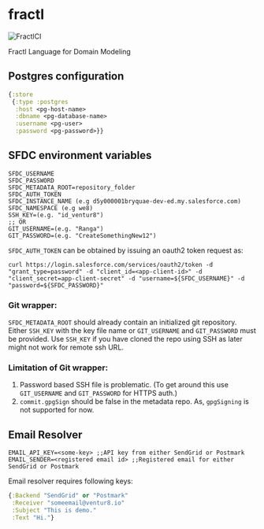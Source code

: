 # fractl
![FractlCI](https://github.com/fractl-io/fractl/workflows/FractlCI/badge.svg)

Fractl Language for Domain Modeling


## Postgres configuration
```clojure
{:store
 {:type :postgres
  :host <pg-host-name>
  :dbname <pg-database-name>
  :username <pg-user>
  :password <pg-password>}}

```

## SFDC environment variables
```dotenv
SFDC_USERNAME
SFDC_PASSWORD
SFDC_METADATA_ROOT=repository_folder
SFDC_AUTH_TOKEN
SFDC_INSTANCE_NAME (e.g d5y000001bryquae-dev-ed.my.salesforce.com)
SFDC_NAMESPACE (e.g we8)
SSH_KEY=(e.g. "id_ventur8") 
;; OR
GIT_USERNAME=(e.g. "Ranga")
GIT_PASSWORD=(e.g. "CreateSomethingNew12")
```

`SFDC_AUTH_TOKEN` can be obtained by issuing an oauth2 token request as:

```shell
curl https://login.salesforce.com/services/oauth2/token -d "grant_type=password" -d "client_id=<app-client-id>" -d "client_secret=app-client-secret" -d "username=${SFDC_USERNAME}" -d "password=${SFDC_PASSWORD}"
```

### Git wrapper:
`SFDC_METADATA_ROOT` should already contain an initialized git repository.
Either `SSH_KEY` with the key file name or `GIT_USERNAME` and `GIT_PASSWORD` must be provided.
Use `SSH_KEY` if you have cloned the repo using SSH as later might not work for remote ssh URL.

### Limitation of Git wrapper:
1. Password based SSH file is problematic. (To get around this use `GIT_USERNAME` and `GIT_PASSWORD` for HTTPS auth.)
2. `commit.gpgSign` should be false in the metadata repo. As, `gpgSigning` is not supported for now.

## Email Resolver

```dotenv
EMAIL_API_KEY=<some-key> ;;API key from either SendGrid or Postmark
EMAIL_SENDER=<registered email id> ;;Registered email for either SendGrid or Postmark
```
Email resolver requires following keys:
```clojure
{:Backend "SendGrid" or "Postmark"
 :Receiver "someemail@ventur8.io"
 :Subject "This is demo."
 :Text "Hi."}
```